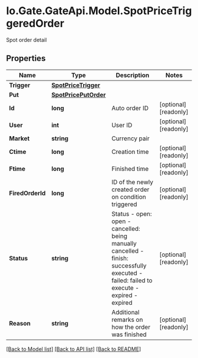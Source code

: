 
# Io.Gate.GateApi.Model.SpotPriceTriggeredOrder

Spot order detail

## Properties

Name | Type | Description | Notes
------------ | ------------- | ------------- | -------------
**Trigger** | [**SpotPriceTrigger**](SpotPriceTrigger.md) |  | 
**Put** | [**SpotPricePutOrder**](SpotPricePutOrder.md) |  | 
**Id** | **long** | Auto order ID | [optional] [readonly] 
**User** | **int** | User ID | [optional] [readonly] 
**Market** | **string** | Currency pair | 
**Ctime** | **long** | Creation time | [optional] [readonly] 
**Ftime** | **long** | Finished time | [optional] [readonly] 
**FiredOrderId** | **long** | ID of the newly created order on condition triggered | [optional] [readonly] 
**Status** | **string** | Status  - open: open - cancelled: being manually cancelled - finish: successfully executed - failed: failed to execute - expired - expired  | [optional] [readonly] 
**Reason** | **string** | Additional remarks on how the order was finished | [optional] [readonly] 

[[Back to Model list]](../README.md#documentation-for-models)
[[Back to API list]](../README.md#documentation-for-api-endpoints)
[[Back to README]](../README.md)
